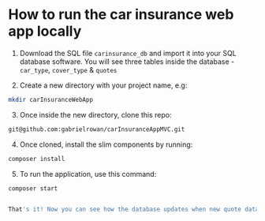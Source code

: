 # How to run the car insurance web app locally 


1. Download the SQL file ```carinsurance_db``` and import it into your SQL database software.
You will see three tables inside the database - `car_type`, `cover_type` & `quotes`

2. Create a new directory with your project name, e.g:

```bash
mkdir carInsuranceWebApp
```

3. Once inside the new directory, clone this repo:

```bash
git@github.com:gabrielrowan/carInsuranceAppMVC.git
```

4. Once cloned, install the slim components by running:

```bash
composer install
```

5. To run the application, use this command:
```bash
composer start


That's it! Now you can see how the database updates when new quote data is added, and when the customer chooses to accept their quote. 


